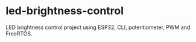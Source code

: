 # led-brightness-control
LED brightness control project using ESP32, CLI, potentiometer, PWM and FreeRTOS.
